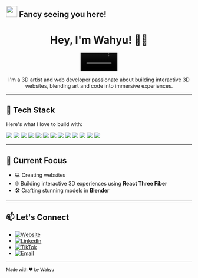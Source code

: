 ## <img src="https://raw.githubusercontent.com/aemmadi/aemmadi/master/wave.gif" width="30"> Fancy seeing you here! 

<h1 align="center">
  Hey, I'm Wahyu! 👨‍💻
</h1>

<p align="center">
  <video src="https://files.catbox.moe/5u3jin.mp4" width="100" autoplay loop muted playsinline></video>
</p>

<p align="center">
  I'm a 3D artist and web developer passionate about building interactive 3D websites, blending art and code into immersive experiences.
</p>

---

## 🧰 Tech Stack

Here's what I love to build with:

<p>
  <a href="https://developer.mozilla.org/en-US/docs/Web/HTML"><img src="https://img.shields.io/badge/-HTML5-E34F26?style=flat-square&logo=html5&logoColor=white" /></a>
  <a href="https://developer.mozilla.org/en-US/docs/Web/CSS"><img src="https://img.shields.io/badge/-CSS3-1572B6?style=flat-square&logo=css3" /></a>
  <a href="https://www.oracle.com/java/"><img src="https://img.shields.io/badge/-Java-E34A86?style=flat-square&logo=java" /></a>
  <a href="https://developer.mozilla.org/en-US/docs/Web/JavaScript"><img src="https://img.shields.io/badge/-JavaScript-black?style=flat-square&logo=javascript" /></a>
  <a href="https://reactjs.org/"><img src="https://img.shields.io/badge/-React-black?style=flat-square&logo=react" /></a>
  <a href="https://threejs.org/"><img src="https://img.shields.io/badge/-Three.js-000000?style=flat-square&logo=three.js" /></a>
  <a href="https://vitejs.dev/"><img src="https://img.shields.io/badge/-Vite-646CFF?style=flat-square&logo=vite&logoColor=white" /></a>
  <a href="https://www.mysql.com/"><img src="https://img.shields.io/badge/-MySQL-black?style=flat-square&logo=mysql" /></a>
  <a href="https://www.docker.com/"><img src="https://img.shields.io/badge/-Docker-black?style=flat-square&logo=docker" /></a>
  <a href="https://git-scm.com/"><img src="https://img.shields.io/badge/-Git-black?style=flat-square&logo=git" /></a>
  <a href="https://github.com/"><img src="https://img.shields.io/badge/-GitHub-181717?style=flat-square&logo=github" /></a>
  <a href="https://figma.com/"><img src="https://img.shields.io/badge/-Figma-black?style=flat-square&logo=figma" /></a>
  <a href="https://www.blender.org/"><img src="https://img.shields.io/badge/-Blender-F5792A?style=flat-square&logo=blender&logoColor=white" /></a>
</p>

---

## 🔭 Current Focus

- 💻 Creating websites
- 🌐 Building interactive 3D experiences using **React Three Fiber**
- 🛠️ Crafting stunning models in **Blender**

---

## 📫 Let's Connect

- [![Website](https://img.shields.io/badge/Website-portfolio-purple?style=flat&logo=ABOUT.ME&logoColor=white)](#)
- [![LinkedIn](https://img.shields.io/badge/LinkedIn-wahyutricahya-blue?style=flat&logo=linkedin&logoColor=white)](https://linkedin.com/in/wahyu-tri-cahya-a33607368)
- [![TikTok](https://img.shields.io/badge/TikTok-@yuriya__dev-black?style=flat&logo=tiktok&logoColor=white)](https://www.tiktok.com/@yuriya_dev)
- [![Email](https://img.shields.io/badge/Email-yuriyaproject@gmail.com-red?style=flat&logo=gmail&logoColor=white)](mailto:yuriyaproject@gmail.com)

---

<sub>Made with ❤️ by Wahyu</sub>
